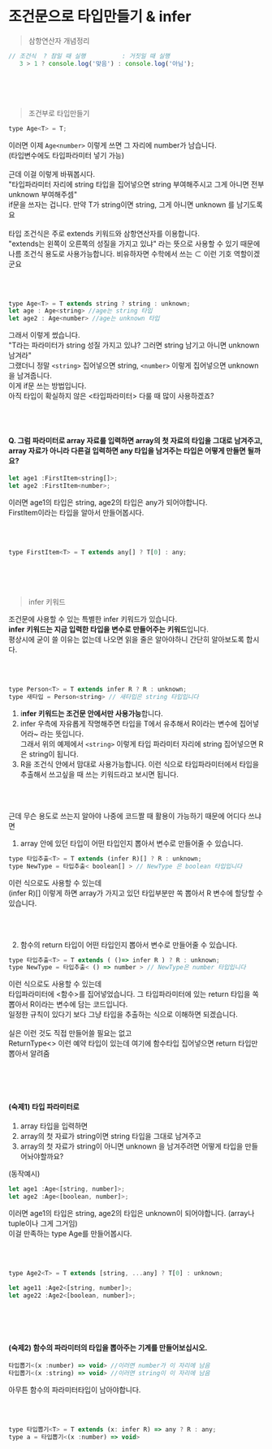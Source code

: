 # 조건문으로 타입만들기 & infer

> 삼항연산자 개념정리
```javascript
// 조건식  ? 참일 때 실행          : 거짓일 때 실행
   3 > 1 ? console.log('맞음') : console.log('아님');
```

<br />
<br />
<br />

> 조건부로 타입만들기
```javascript
type Age<T> = T;
```

이러면 이제 `Age<number>` 이렇게 쓰면 그 자리에 number가 남습니다.<br />
(타입변수에도 타입파라미터 넣기 가능)<br />
<br />
근데 이걸 이렇게 바꿔봅시다.<br />
"타입파라미터 자리에 string 타입을 집어넣으면 string 부여해주시고 그게 아니면 전부 unknown 부여해주셈"<br />
if문을 쓰자는 겁니다. 만약 T가 string이면 string, 그게 아니면 unknown 를 남기도록요 <br />
<br />
타입 조건식은 주로 extends 키워드와 삼항연산자를 이용합니다.<br />
"extends는 왼쪽이 오른쪽의 성질을 가지고 있냐" 라는 뜻으로 사용할 수 있기 때문에<br />
나름 조건식 용도로 사용가능합니다. 비유하자면 수학에서 쓰는 ⊂ 이런 기호 역할이겠군요

<br />
<br />

```javascript
type Age<T> = T extends string ? string : unknown;
let age : Age<string> //age는 string 타입
let age2 : Age<number> //age는 unknown 타입
```

그래서 이렇게 썼습니다.<br />
"T라는 파라미터가 string 성질 가지고 있냐? 그러면 string 남기고 아니면 unknown 남겨라"<br />
그랬더니 정말 `<string>` 집어넣으면 string, `<number>` 이렇게 집어넣으면 unknown을 남겨줍니다.<br />
이게 if문 쓰는 방법입니다.<br />
아직 타입이 확실하지 않은 <타입파라미터> 다룰 때 많이 사용하겠죠?

<br />
<br />

#### Q. 그럼 파라미터로 array 자료를 입력하면 array의 첫 자료의 타입을 그대로 남겨주고,<br />array 자료가 아니라 다른걸 입력하면 any 타입을 남겨주는 타입은 어떻게 만들면 될까요?

```javascript
let age1 :FirstItem<string[]>;
let age2 :FirstItem<number>; 
```

이러면 age1의 타입은 string, age2의 타입은 any가 되어야합니다.<br />
FirstItem이라는 타입을 알아서 만들어봅시다.

<br />
<br />

```javascript
type FirstItem<T> = T extends any[] ? T[0] : any;
```

<br />
<br />
<br />

> infer 키워드

조건문에 사용할 수 있는 특별한 infer 키워드가 있습니다. <br />
**infer 키워드는 지금 입력한 타입을 변수로 만들어주는 키워드**입니다.<br />
평상시에 굳이 쓸 이유는 없는데 나오면 읽을 줄은 알아야하니 간단히 알아보도록 합시다. 

<br />
<br />

```javascript
type Person<T> = T extends infer R ? R : unknown; 
type 새타입 = Person<string> // 새타입은 string 타입입니다 
```

1. i**nfer 키워드는 조건문 안에서만 사용가능**합니다.
2. infer 우측에 자유롭게 작명해주면 타입을 T에서 유추해서 R이라는 변수에 집어넣어라~ 라는 뜻입니다.<br />
그래서 위의 예제에서 `<string>` 이렇게 타입 파라미터 자리에 string 집어넣으면 R은 string이 됩니다.
3. R을 조건식 안에서 맘대로 사용가능합니다.
이런 식으로 타입파라미터에서 타입을 추출해서 쓰고싶을 때 쓰는 키워드라고 보시면 됩니다.

<br />
<br />

근데 무슨 용도로 쓰는지 알아야 나중에 코드짤 때 활용이 가능하기 때문에 어디다 쓰냐면 
1. array 안에 있던 타입이 어떤 타입인지 뽑아서 변수로 만들어줄 수 있습니다.

```javascript
type 타입추출<T> = T extends (infer R)[] ? R : unknown; 
type NewType = 타입추출< boolean[] > // NewType 은 boolean 타입입니다 
```
이런 식으로도 사용할 수 있는데 <br />
(infer R)[] 이렇게 하면 array가 가지고 있던 타입부분만 쏙 뽑아서 R 변수에 할당할 수 있습니다.

<br />
<br />

2. 함수의 return 타입이 어떤 타입인지 뽑아서 변수로 만들어줄 수 있습니다.

```javascript
type 타입추출<T> = T extends ( ()=> infer R ) ? R : unknown; 
type NewType = 타입추출< () => number > // NewType은 number 타입입니다 
```

이런 식으로도 사용할 수 있는데 <br />
타입파라미터에 <함수>를 집어넣었습니다. 그 타입파라미터에 있는 return 타입을 쏙 뽑아서 R이라는 변수에 담는 코드입니다.<br />
일정한 규칙이 있다기 보다 그냥 타입을 추출하는 식으로 이해하면 되겠습니다. <br />
<br />
실은 이런 것도 직접 만들어쓸 필요는 없고<br />
ReturnType<> 이런 예약 타입이 있는데 여기에 함수타입 집어넣으면 return 타입만 뽑아서 알려줌 

<br />
<br />
<br />

#### (숙제1) 타입 파라미터로 

1. array 타입을 입력하면
2. array의 첫 자료가 string이면 string 타입을 그대로 남겨주고 
3. array의 첫 자료가 string이 아니면 unknown 을 남겨주려면 어떻게 타입을 만들어놔야할까요?

(동작예시)
```javascript
let age1 :Age<[string, number]>;
let age2 :Age<[boolean, number]>; 
```

이러면 age1의 타입은 string, age2의 타입은 unknown이 되어야합니다. (array나 tuple이나 그게 그거임)<br />
이걸 만족하는 type Age를 만들어봅시다.

<br />
<br />

```javascript
type Age2<T> = T extends [string, ...any] ? T[0] : unknown;

let age11 :Age2<[string, number]>;
let age22 :Age2<[boolean, number]>; 
```

<br />
<br />
<br />

#### (숙제2) 함수의 파라미터의 타입을 뽑아주는 기계를 만들어보십시오. 

```javascript
타입뽑기<(x :number) => void> //이러면 number가 이 자리에 남음
타입뽑기<(x :string) => void> //이러면 string이 이 자리에 남음
```

아무튼 함수의 파라미터타입이 남아야합니다.

<br />
<br />

```javascript
type 타입뽑기<T> = T extends (x: infer R) => any ? R : any;
type a = 타입뽑기<(x :number) => void> 
```

<br />
<br />
<br />